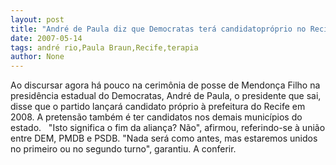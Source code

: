 ```yaml
---
layout: post
title: "André de Paula diz que Democratas terá candidatopróprio no Recife em 2008"
date: 2007-05-14
tags: andré rio,Paula Braun,Recife,terapia
author: None
---
```

Ao discursar agora h&aacute; pouco na cerim&ocirc;nia de posse de Mendon&ccedil;a Filho na presid&ecirc;ncia estadual do Democratas, Andr&eacute; de Paula, o presidente que sai, disse que o partido lan&ccedil;ar&aacute; candidato pr&oacute;prio &agrave; prefeitura do Recife em 2008.&nbsp;A pretens&atilde;o tamb&eacute;m &eacute; ter candidatos nos demais munic&iacute;pios do estado.&nbsp;&nbsp;
&quot;Isto significa o fim da alian&ccedil;a? N&atilde;o&quot;, afirmou, referindo-se &agrave; uni&atilde;o entre DEM, PMDB e PSDB. &quot;Nada ser&aacute; como antes, mas estaremos unidos no primeiro ou no segundo turno&quot;, garantiu. 
A conferir. 